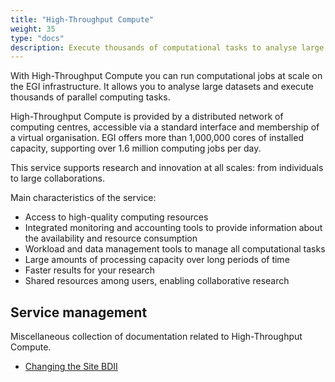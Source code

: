 ```yaml
---
title: "High-Throughput Compute"
weight: 35
type: "docs"
description: Execute thousands of computational tasks to analyse large datasets
---
```


With High-Throughput Compute you can run computational jobs at scale on the EGI
infrastructure. It allows you to analyse large datasets and execute thousands of
parallel computing tasks.

High-Throughput Compute is provided by a distributed network of computing
centres, accessible via a standard interface and membership of a virtual
organisation. EGI offers more than 1,000,000 cores of installed capacity,
supporting over 1.6 million computing jobs per day.

This service supports research and innovation at all scales: from individuals to
large collaborations.

Main characteristics of the service:

- Access to high-quality computing resources
- Integrated monitoring and accounting tools to provide information about the
  availability and resource consumption
- Workload and data management tools to manage all computational tasks
- Large amounts of processing capacity over long periods of time
- Faster results for your research
- Shared resources among users, enabling collaborative research

## Service management

Miscellaneous collection of documentation related to High-Throughput Compute.

- [Changing the Site BDII](./changing_site_bdii)
